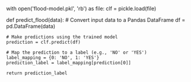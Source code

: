 with open('flood-model.pkl', 'rb') as file:
    clf = pickle.load(file)

def predict_flood(data):
    # Convert input data to a Pandas DataFrame
    df = pd.DataFrame(data)

    # Make predictions using the trained model
    prediction = clf.predict(df)

    # Map the prediction to a label (e.g., 'NO' or 'YES')
    label_mapping = {0: 'NO', 1: 'YES'}
    prediction_label = label_mapping[prediction[0]]

    return prediction_label